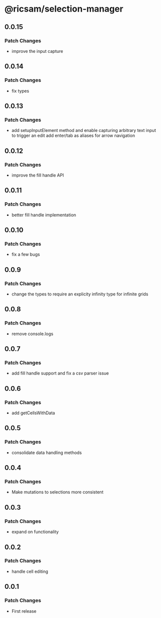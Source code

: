 # @ricsam/selection-manager

## 0.0.15

### Patch Changes

- improve the input capture

## 0.0.14

### Patch Changes

- fix types

## 0.0.13

### Patch Changes

- add setupInputElement method and enable capturing arbitrary text input to trigger an edit
  add enter/tab as aliases for arrow navigation

## 0.0.12

### Patch Changes

- improve the fill handle API

## 0.0.11

### Patch Changes

- better fill handle implementation

## 0.0.10

### Patch Changes

- fix a few bugs

## 0.0.9

### Patch Changes

- change the types to require an explicity infinity type for infinite grids

## 0.0.8

### Patch Changes

- remove console.logs

## 0.0.7

### Patch Changes

- add fill handle support and fix a csv parser issue

## 0.0.6

### Patch Changes

- add getCellsWithData

## 0.0.5

### Patch Changes

- consolidate data handling methods

## 0.0.4

### Patch Changes

- Make mutations to selections more consistent

## 0.0.3

### Patch Changes

- expand on functionality

## 0.0.2

### Patch Changes

- handle cell editing

## 0.0.1

### Patch Changes

- First release
